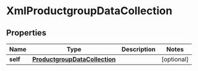 

# XmlProductgroupDataCollection


## Properties

Name | Type | Description | Notes
------------ | ------------- | ------------- | -------------
**self** | [**ProductgroupDataCollection**](ProductgroupDataCollection.md) |  |  [optional]



